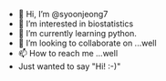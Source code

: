 - 👋 Hi, I’m @syoonjeong7
- 👀 I’m interested in biostatistics
- 🌱 I’m currently learning python.
- 💞️ I’m looking to collaborate on ...well
- 📫 How to reach me ...well
- Just wanted to say "Hi! :-)"

<!---
syoonjeong7/syoonjeong7 is a ✨ special ✨ repository because its `README.md` (this file) appears on your GitHub profile.
You can click the Preview link to take a look at your changes.
--->
